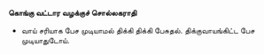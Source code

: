**கொங்கு வட்டார வழக்குச் சொல்லகராதி**
- வாய் சரியாக பேச முடியாமல் திக்கி திக்கி பேசுதல். திக்குவாயங்கிட்ட பேச முடியாதுடோய்.

